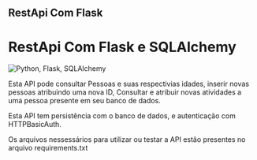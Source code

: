 ## RestApi Com Flask

# RestApi Com Flask e SQLAlchemy

![Python, Flask, SQLAlchemy](flask-SQLAlquemy.jpg)

Esta API pode consultar Pessoas e suas respectivias idades, inserir novas pessoas atribuindo uma nova ID, Consultar e atribuir novas atividades a uma pessoa presente em seu banco de dados.

Esta API tem persistência com o banco de dados, e autenticação com HTTPBasicAuth.

Os arquivos nessessários para utilizar ou testar a API estão presentes no arquivo requirements.txt